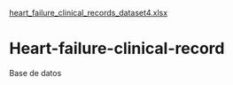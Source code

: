 [heart_failure_clinical_records_dataset4.xlsx](https://github.com/AmbarConde/Heart-failure-clinical-record/files/6711608/heart_failure_clinical_records_dataset4.xlsx)
# Heart-failure-clinical-record
Base de datos
